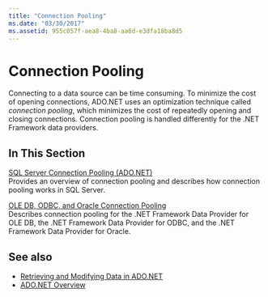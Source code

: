```yaml
---
title: "Connection Pooling"
ms.date: "03/30/2017"
ms.assetid: 955c057f-aea8-4ba8-aa6d-e3dfa18ba8d5
---
```

# Connection Pooling
Connecting to a data source can be time consuming. To minimize the cost of opening connections, ADO.NET uses an optimization technique called *connection pooling*, which minimizes the cost of repeatedly opening and closing connections. Connection pooling is handled differently for the .NET Framework data providers.  
  
## In This Section  
 [SQL Server Connection Pooling (ADO.NET)](sql-server-connection-pooling.md)  
 Provides an overview of connection pooling and describes how connection pooling works in SQL Server.  
  
 [OLE DB, ODBC, and Oracle Connection Pooling](ole-db-odbc-and-oracle-connection-pooling.md)  
 Describes connection pooling for the .NET Framework Data Provider for OLE DB, the .NET Framework Data Provider for ODBC, and the .NET Framework Data Provider for Oracle.  
  
## See also

- [Retrieving and Modifying Data in ADO.NET](retrieving-and-modifying-data.md)
- [ADO.NET Overview](ado-net-overview.md)
